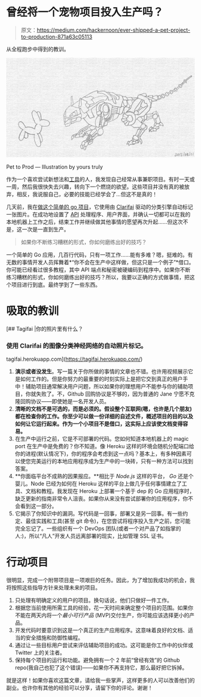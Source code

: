 # 曾经将一个宠物项目投入生产吗？

> 原文：<https://medium.com/hackernoon/ever-shipped-a-pet-project-to-production-871a63c05113>

从全程跑步中得到的教训。

![](img/2067924882236815f0a1b5dc6b259840.png)

Pet to Prod — Illustration by yours truly

作为一个喜欢尝试新想法和[工具](https://hackernoon.com/tagged/tools)的人，我发现自己经常从事兼职项目。有时一天或一周，然后我很快失去兴趣，转向下一个燃烧的欲望。这些项目并没有真的被放弃，相反，我说服自己，必要的技能已经学会了…但这不是真的！

几天前，我在[做这个简单的 go 项目](https://github.com/eyeezzi/tagifai)，它使用由 [Clarifai](https://clarifai.com/) 驱动的分类引擎自动标记一张图片。在成功地设置了 [API](https://hackernoon.com/tagged/api) 处理程序、用户界面，并确认一切都可以在我的本地机器上工作之后，结束工作并继续做其他事情的愿望再次升起……但这次不是，这一次是一直到生产。

> 如果你不断练习糟糕的形式，你如何磨练出好的技巧？

一个简单的 Go 应用，几百行代码，只有一项工作……能有多难？嗯，挺难的。有无数的事情开发人员挥舞着*“你不会在生产中这样做，但这只是一个例子”*借口。你可能已经看过很多教程，其中 API 端点和秘密被硬编码到程序中。如果你不断练习糟糕的形式，你如何磨练出好的技巧？所以，我要以正确的方式做事情，把这个项目进行到底。最终学到了一些东西。

# 吸取的教训

 [## Tagifai |你的照片里有什么？

### 使用 Clarifai 的图像分类神经网络的自动照片标记。

tagifai.herokuapp.com](https://tagifai.herokuapp.com/) 

1.  **演示或者没发生**。写一篇关于你所做的事情的文章也不错。也许用视频展示它是如何工作的。但是你努力的最重要的时刻实际上是把它交到真正的用户手中！辅助项目通常解决用户问题，所以如果你的理想用户不能参与你的辅助项目，你就失败了。不，Github 回购协议是不够的，因为普通的 Jane 宁愿不克隆回购协议——即使她是一名开发人员。
2.  **清晰的文档不是可选的，而是必须的。假设整个互联网(嗯，也许是几个朋友)都在检查你的工作。你至少可以做一份详细的自述文件，概述项目的目的以及如何让它运行起来。作为一个小项目不是借口，这实际上应该使文档变得容易。**
3.  在生产中运行之前，它是不可部署的代码。您如何知道本地机器上的 magic port 在生产中是免费的？你不知道。像 Heroku 这样的环境会随机分配端口给你的进程(默认情况下)，你的程序会考虑到这一点吗？基本上，有多种因素可以使您完美运行的本地应用程序成为生产中的一块砖，只有一种方法可以找到答案。
4.  **你面临平台不成熟的因果报应。**相比于 *Node.js* 这样的平台， *Go* 还是个婴儿。Node 已经为如何在 Heroku 这样的平台上做几乎任何事情建立了工具、文档和教程。我发现在 Heroku 上部署一个基于 dep 的 Go 应用程序时，缺乏更新的指南非常令人沮丧。如果你从来没有尝试部署你的应用程序，你不会看到这一部分。
5.  它揭示了你知识中的漏洞。写代码是一回事，部署又是另一回事。有一些约定、最佳实践和工具(甚至 git 命令)，在您尝试将程序投入生产之前，您可能完全忘记了。一些组织有一个 DevOps 团队(或者一个对产品了如指掌的人:)，所以“凡人”开发人员远离部署的现实，比如管理 SSL 证书。

# 行动项目

很明显，完成一个附带项目是一项艰巨的任务。因此，为了增加我成功的机会，我将按照这些指导方针来处理未来的项目。

1.  只处理有明确定义的用户的项目。换句话说，他们只做好一件工作。
2.  根据您当前使用所需工具的经验，花一天时间来确定整个项目的范围。如果你不能在两天内将一个*最小可行产品* (MVP)交付生产，你可能应该选择更小的产品。
3.  开发代码时要意识到这是一个真正的生产应用程序。这意味着良好的文档、适当的安全措施和防御性编程。
4.  通过让一些目标用户尝试来评估辅助项目的成功。这可能是你工作中的伙伴或 Twitter 上的关注者。
5.  保持每个项目的运行和功能。避免拥有一个 2 年前“曾经有效”的 Github repo(我自己也犯了这个错误)——如果你不再支持它，那么最好把它拆掉。

就是这样！如果你喜欢这篇文章，请给我一些掌声，这样更多的人可以改善他们的副业。也许你有其他的经验可以分享，请留下你的评论。谢谢！